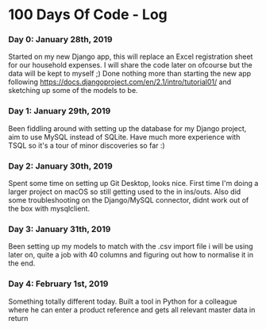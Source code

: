 # 100 Days Of Code - Log

### Day 0: January 28th, 2019
Started on my new Django app, this will replace an Excel registration sheet for our household expenses. I will share the code later on ofcourse but the data will be kept to myself ;) Done nothing more than starting the new app following https://docs.djangoproject.com/en/2.1/intro/tutorial01/ and sketching up some of the models to be.

### Day 1: January 29th, 2019
Been fiddling around with setting up the database for my Django project, aim to use MySQL instead of SQLite. Have much more experience with TSQL so it's a tour of minor discoveries so far :)

### Day 2: January 30th, 2019
Spent some time on setting up Git Desktop, looks nice. First time I'm doing a larger project on macOS so still getting used to the in ins/outs. Also did some troubleshooting on the Django/MySQL connector, didnt work out of the box with mysqlclient.

### Day 3: January 31th, 2019
Been setting up my models to match with the .csv import file i will be using later on, quite a job with 40 columns and figuring out how to normalise it in the end.

### Day 4: February 1st, 2019
Something totally different today. Built a tool in Python for a colleague where he can enter a product reference and gets all relevant master data in return
